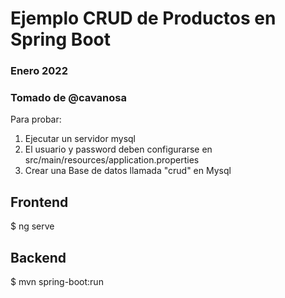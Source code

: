 # Ejemplo CRUD de Productos en Spring Boot
### Enero 2022
### Tomado de @cavanosa
Para probar: 
1. Ejecutar un servidor mysql
2. El usuario y password deben configurarse en src/main/resources/application.properties
3. Crear una Base de datos llamada "crud" en Mysql 

## Frontend
$ ng serve

## Backend
$ mvn spring-boot:run